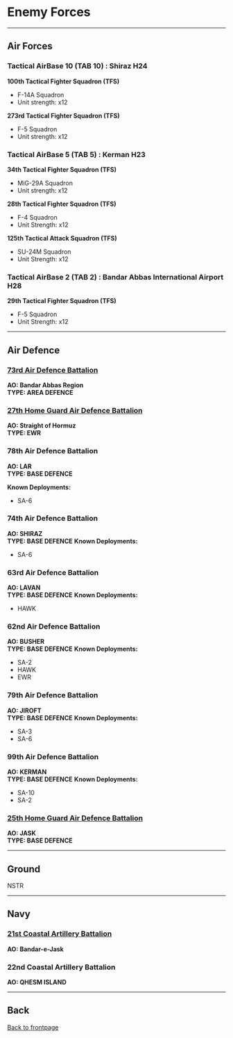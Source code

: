 # Enemy Forces

---

## Air Forces

### Tactical AirBase 10 (TAB 10) :  Shiraz H24
**100th Tactical Fighter Squadron (TFS)**
* F-14A Squadron
* Unit strength: x12  

**273rd Tactical Fighter Squadron (TFS)**  
* F-5 Squadron
* Unit strength: x12  


### Tactical AirBase 5 (TAB 5) :  Kerman H23
**34th Tactical Fighter Squadron (TFS)**
* MiG-29A Squadron
* Unit strength: x12  

**28th Tactical Fighter Squadron (TFS)**
* F-4 Squadron
* Unit Strength: x12  

**125th Tactical Attack Squadron (TFS)**
* SU-24M Squadron
* Unit Strength: x12  


### Tactical AirBase 2 (TAB 2) :  Bandar Abbas International Airport H28
**29th Tactical Fighter Squadron (TFS)**
* F-5 Squadron
* Unit Strength: x12  

---

## Air Defence

### [73rd Air Defence Battalion](73RD_AD_BN.MD)
**AO: Bandar Abbas Region**  
**TYPE: AREA DEFENCE**
  
 

### [27th Home Guard Air Defence Battalion](27TH_HG_BATT.MD)
**AO: Straight of Hormuz**  
**TYPE: EWR**

### 78th Air Defence Battalion
**AO: LAR**  
**TYPE: BASE DEFENCE**
  
**Known Deployments:**
* SA-6  


### 74th Air Defence Battalion
**AO: SHIRAZ**  
**TYPE: BASE DEFENCE**
**Known Deployments:**
* SA-6  


### 63rd Air Defence Battalion
**AO: LAVAN**  
**TYPE: BASE DEFENCE**
**Known Deployments:**
* HAWK  

### 62nd Air Defence Battalion
**AO: BUSHER**  
**TYPE: BASE DEFENCE**
**Known Deployments:**
* SA-2  
* HAWK  
* EWR  


### 79th Air Defence Battalion
**AO: JIROFT**  
**TYPE: BASE DEFENCE**
**Known Deployments:**
* SA-3  
* SA-6  


### 99th Air Defence Battalion
**AO: KERMAN**  
**TYPE: BASE DEFENCE**
**Known Deployments:**
* SA-10  
* SA-2  


### [25th Home Guard Air Defence Battalion](25TH_HG_BATT.MD)
**AO: JASK**  
**TYPE: BASE DEFENCE**
 


---

## Ground
NSTR  

---

## Navy


### [21st Coastal Artillery Battalion](21ST_CAB.MD)
**AO: Bandar-e-Jask**  


### 22nd Coastal Artillery Battalion
**AO: QHESM ISLAND**  

---

## Back
[Back to frontpage](https://132nd-vwing.github.io/OPUF-Brief/)